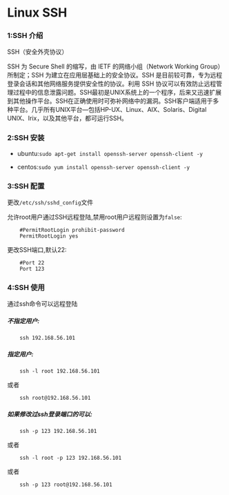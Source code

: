 #  Linux SSH

###  1:SSH 介绍

SSH（安全外壳协议）

SSH 为 Secure Shell 的缩写，由 IETF 的网络小组（Network Working Group）所制定；SSH 为建立在应用层基础上的安全协议。SSH 是目前较可靠，专为远程登录会话和其他网络服务提供安全性的协议。利用 SSH 协议可以有效防止远程管理过程中的信息泄露问题。SSH最初是UNIX系统上的一个程序，后来又迅速扩展到其他操作平台。SSH在正确使用时可弥补网络中的漏洞。SSH客户端适用于多种平台。几乎所有UNIX平台—包括HP-UX、Linux、AIX、Solaris、Digital UNIX、Irix，以及其他平台，都可运行SSH。

###  2:SSH 安装

* ubuntu:```sudo apt-get install openssh-server openssh-client -y```

* centos:```sudo yum install openssh-server openssh-client -y```

###  3:SSH 配置

更改```/etc/ssh/sshd_config```文件

允许root用户通过SSH远程登陆,禁用root用户远程则设置为```false```:
```
    #PermitRootLogin prohibit-password
    PermitRootLogin yes
```

更改SSH端口,默认22:
```
    #Port 22
    Port 123
```

###  4:SSH 使用

通过ssh命令可以远程登陆

#####  不指定用户:
```
    ssh 192.168.56.101
```

#####  指定用户:
```
    ssh -l root 192.168.56.101
```
或者
```
    ssh root@192.168.56.101
```


#####  如果修改过ssh登录端口的可以:

```
    ssh -p 123 192.168.56.101
```
或者
```
    ssh -l root -p 123 192.168.56.101
```
或者
```
    ssh -p 123 root@192.168.56.101
```

